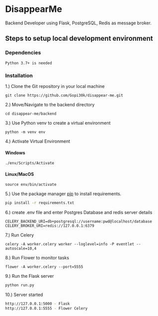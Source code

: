 # DisappearMe

Backend Developer using Flask, PostgreSQL, Redis as message broker.

## Steps to setup local development environment

### Dependencies

```
Python 3.7+ is needed
```

### Installation

1.) Clone the Git repository in your local machine

```
git clone https://github.com/Gopi30k/disappear-me.git
```

2.) Move/Navigate to the backend directory

```
cd disappear-me/backend
```

3.) Use Python venv to create a virtual environment

```
python -m venv env
```

4.) Activate Virtual Environment

#### Windows

```
./env/Scripts/Activate
```

#### Linux/MacOS

```
source env/bin/activate
```

5.) Use the package manager [pip](https://pip.pypa.io/en/stable/) to install requirements.

```bash
pip install -r requirements.txt
```

6.) create .env file and enter Postgres Database and redis server details

```
CELERY_BACKEND_URI=db+postgresql://username:pwd@localhost/database
CELERY_BROKER_URI=redis://127.0.0.1:6379
```

7.) Run Celery

```
celery -A worker.celery worker --loglevel=info -P eventlet --autoscale=10,4
```

8.) Run Flower to monitor tasks

```
flower -A worker.celery --port=5555
```

9.) Run the Flask server

```bash
python run.py
```

10.) Server started

```bash
http://127.0.0.1:5000 - Flask
http://127.0.0.1:5555 - Flower Celery
```
